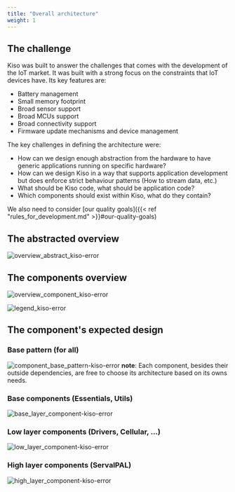 ```yaml
---
title: "Overall architecture"
weight: 1
---
```


## The challenge
Kiso was built to answer the challenges that comes with the development of the IoT market. It was built with a strong focus on the constraints that IoT devices have. Its key features are:

- Battery management
- Small memory footprint
- Broad sensor support
- Broad MCUs support
- Broad connectivity support
- Firmware update mechanisms and device management

The key challenges in defining the architecture were:

- How can we design enough abstraction from the hardware to have generic applications running on specific hardware?
- How can we design Kiso in a way that supports application development but does enforce strict behaviour patterns (How to stream data, etc.)
- What should be Kiso code, what should be application code?
- Which components should exist within Kiso, what do they contain?

We also need to consider [our quality goals]({{< ref "rules_for_development.md" >}}#our-quality-goals)

## The abstracted overview
![overview_abstract_kiso-error](/images/overview_abstract_kiso.png)

## The components overview

![overview_component_kiso-error](/images/overview_component_kiso.png)

![legend_kiso-error](/images/legend.png)

## The component's expected design
### Base pattern (for all)
![component_base_pattern-kiso-error](/images/component_base_pattern.png)
**note**:
Each component, besides their outside dependencies, are free to choose its architecture based on its owns needs.

### Base components (Essentials, Utils)
![base_layer_component-kiso-error](/images/base_layer_component.png)

### Low layer components (Drivers, Cellular, ...)
![low_layer_component-kiso-error](/images/low_layer_component.png)

### High layer components (ServalPAL)
![high_layer_component-kiso-error](/images/high_layer_component.png)


